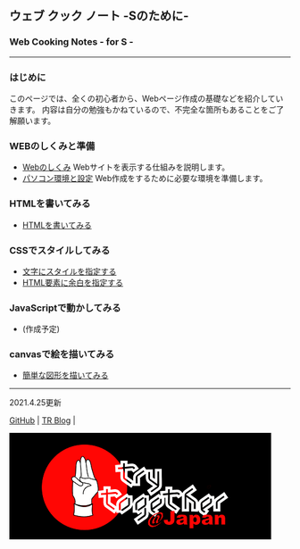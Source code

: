 ## ウェブ クック ノート  -Sのために-
### Web Cooking Notes - for S -
---

### はじめに
このページでは、全くの初心者から、Webページ作成の基礎などを紹介していきます。
内容は自分の勉強もかねているので、不完全な箇所もあることをご了解願います。

### WEBのしくみと準備
- [Webのしくみ](docs/shikumi.html) Webサイトを表示する仕組みを説明します。
- [パソコン環境と設定](docs/setting.html) Web作成をするために必要な環境を準備します。

### HTMLを書いてみる
- [HTMLを書いてみる](docs/html_is.html) 

### CSSでスタイルしてみる
- [文字にスタイルを指定する](docs/css_text.html)
- [HTML要素に余白を指定する](docs/css_boxmodel.html) 

### JavaScriptで動かしてみる
- (作成予定)

### canvasで絵を描いてみる
- [簡単な図形を描いてみる](docs/canvas_draw.html)




---
2021.4.25更新

[GitHub](https://github.com/TTS2141/imository) | 
[TR Blog](https://tts2141.github.io/blog/) | 

<a href="https://trytogetheratjapan.org/"><img src="/images/TryTogetherAtJapanLogo.png" alt="TryTogether@Japan" ></img></a>


